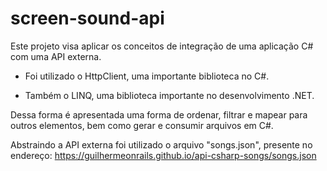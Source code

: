 # screen-sound-api

Este projeto visa aplicar os conceitos de integração de uma aplicação C# com uma API externa.

 - Foi utilizado o HttpClient, uma importante biblioteca no C#.

 - Também o LINQ, uma biblioteca importante no desenvolvimento .NET.
 
Dessa forma é apresentada uma forma de ordenar, filtrar e mapear para outros elementos,
 bem como gerar e consumir arquivos em C#.

Abstraindo a API externa foi utilizado o arquivo "songs.json", presente no endereço:
https://guilhermeonrails.github.io/api-csharp-songs/songs.json
